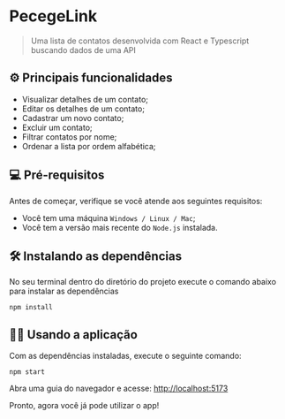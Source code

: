 # PecegeLink

> Uma lista de contatos desenvolvida com React e Typescript buscando dados de uma API

## ⚙️ Principais funcionalidades

- Visualizar detalhes de um contato;
- Editar os detalhes de um contato;
- Cadastrar um novo contato;
- Excluir um contato;
- Filtrar contatos por nome;
- Ordenar a lista por ordem alfabética;

## 💻 Pré-requisitos

Antes de começar, verifique se você atende aos seguintes requisitos:

- Você tem uma máquina `Windows / Linux / Mac`;
- Você tem a versão mais recente do `Node.js` instalada.

## 🛠️ Instalando as dependências

No seu terminal dentro do diretório do projeto execute o comando abaixo para instalar as dependências

```
npm install
```

## 👨‍💻 Usando a aplicação

Com as dependências instaladas, execute o seguinte comando:

```
npm start
```

Abra uma guia do navegador e acesse: <http://localhost:5173>

Pronto, agora você já pode utilizar o app!

